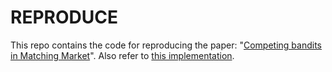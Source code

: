 # REPRODUCE

This repo contains the code for reproducing the paper: "[Competing bandits in Matching Market](https://arxiv.org/pdf/1906.05363.pdf)". Also refer to [this implementation](https://github.com/TaoHuang13/Multi-Agents/blob/master/CBIMM.ipynb).
